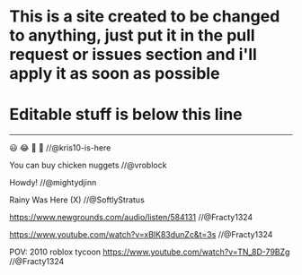 # This is a site created to be changed to anything, just put it in the pull request or issues section and i'll apply it as soon as possible
# Editable stuff is below this line
--------------------------------------------------------------------------------------------------------------------------
😃 😂 🤬 😬 //@kris10-is-here

You can buy chicken nuggets //@vroblock

Howdy! //@mightydjinn

Rainy Was Here (X) //@SoftlyStratus

https://www.newgrounds.com/audio/listen/584131 //@Fracty1324

https://www.youtube.com/watch?v=xBlK83dunZc&t=3s //@Fracty1324

POV: 2010 roblox tycoon https://www.youtube.com/watch?v=TN_8D-79BZg //@Fracty1324
